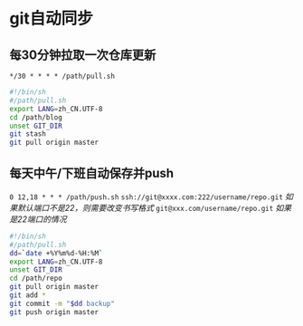 # git自动同步
## 每30分钟拉取一次仓库更新
`*/30 * * * * /path/pull.sh`
```bash
#!/bin/sh 
#/path/pull.sh
export LANG=zh_CN.UTF-8 
cd /path/blog 
unset GIT_DIR 
git stash 
git pull origin master
```
## 每天中午/下班自动保存并push
`0 12,18 * * * /path/push.sh`
`ssh://git@xxxx.com:222/username/repo.git` _如果默认端口不是22，则需要改变书写格式_ 
`git@xxx.com/username/repo.git` _如果是22端口的情况_ 

```bash
#!/bin/sh
#/path/pull.sh
dd=`date +%Y%m%d-%H:%M`
export LANG=zh_CN.UTF-8
unset GIT_DIR
cd /path/repo
git pull origin master
git add *
git commit -m "$dd backup"
git push origin master
```
